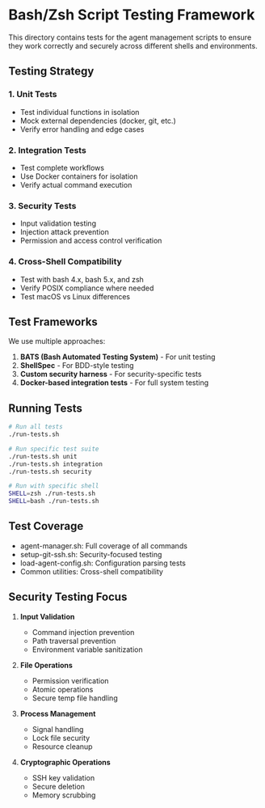 # Bash/Zsh Script Testing Framework

This directory contains tests for the agent management scripts to ensure they work correctly and securely across different shells and environments.

## Testing Strategy

### 1. Unit Tests

- Test individual functions in isolation
- Mock external dependencies (docker, git, etc.)
- Verify error handling and edge cases

### 2. Integration Tests

- Test complete workflows
- Use Docker containers for isolation
- Verify actual command execution

### 3. Security Tests

- Input validation testing
- Injection attack prevention
- Permission and access control verification

### 4. Cross-Shell Compatibility

- Test with bash 4.x, bash 5.x, and zsh
- Verify POSIX compliance where needed
- Test macOS vs Linux differences

## Test Frameworks

We use multiple approaches:

1. **BATS (Bash Automated Testing System)** - For unit testing
2. **ShellSpec** - For BDD-style testing
3. **Custom security harness** - For security-specific tests
4. **Docker-based integration tests** - For full system testing

## Running Tests

```bash
# Run all tests
./run-tests.sh

# Run specific test suite
./run-tests.sh unit
./run-tests.sh integration
./run-tests.sh security

# Run with specific shell
SHELL=zsh ./run-tests.sh
SHELL=bash ./run-tests.sh
```

## Test Coverage

- agent-manager.sh: Full coverage of all commands
- setup-git-ssh.sh: Security-focused testing
- load-agent-config.sh: Configuration parsing tests
- Common utilities: Cross-shell compatibility

## Security Testing Focus

1. **Input Validation**
   - Command injection prevention
   - Path traversal prevention
   - Environment variable sanitization

2. **File Operations**
   - Permission verification
   - Atomic operations
   - Secure temp file handling

3. **Process Management**
   - Signal handling
   - Lock file security
   - Resource cleanup

4. **Cryptographic Operations**
   - SSH key validation
   - Secure deletion
   - Memory scrubbing

